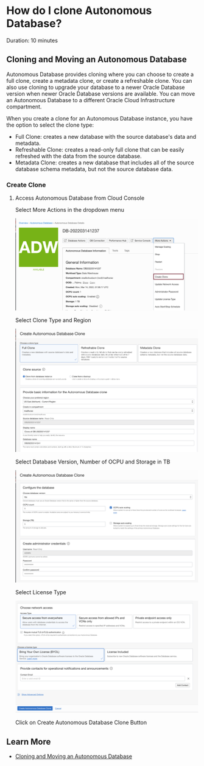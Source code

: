 # How do I clone Autonomous Database?
Duration: 10 minutes

##  Cloning and Moving an Autonomous Database

Autonomous Database provides cloning where you can choose to create a full clone, create a metadata clone, or create a refreshable clone. You can also use cloning to upgrade your database to a newer Oracle Database version when newer Oracle Database versions are available. You can move an Autonomous Database to a different Oracle Cloud Infrastructure compartment.

When you create a clone for an Autonomous Database instance, you have the option to select the clone type:

* Full Clone: creates a new database with the source database's data and metadata. 
* Refreshable Clone: creates a read-only full clone that can be easily refreshed with the data from the source database.
* Metadata Clone: creates a new database that includes all of the source database schema metadata, but not the source database data.

### Create Clone

1. Access Autonomous Database from Cloud Console
     
      Select More Actions in the dropdown menu

      ![More Actions](images/more-action.png "More Actions")
     
      Select Clone Type and Region

      ![Clone Type](images/clone-settings-01.png "Clone Type")

      Select Database Version, Number of OCPU and Storage in TB

      ![Database Version](images/clone-settings-02.png "Database Version")

      Select License Type

      ![License Type](images/clone-settings-03.png "License Type")

      Click on Create Autonomous Database Clone Button
       
## Learn More

* [Cloning and Moving an Autonomous Database](https://docs.oracle.com/en/cloud/paas/autonomous-database/adbsa/clone-autonomous-database.html)
